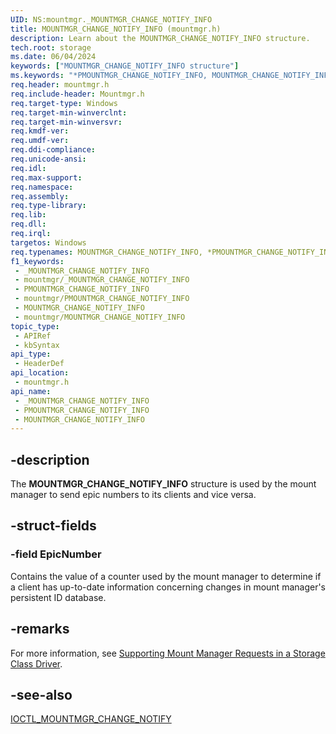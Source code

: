 ```yaml
---
UID: NS:mountmgr._MOUNTMGR_CHANGE_NOTIFY_INFO
title: MOUNTMGR_CHANGE_NOTIFY_INFO (mountmgr.h)
description: Learn about the MOUNTMGR_CHANGE_NOTIFY_INFO structure.
tech.root: storage
ms.date: 06/04/2024
keywords: ["MOUNTMGR_CHANGE_NOTIFY_INFO structure"]
ms.keywords: "*PMOUNTMGR_CHANGE_NOTIFY_INFO, MOUNTMGR_CHANGE_NOTIFY_INFO, MOUNTMGR_CHANGE_NOTIFY_INFO structure [Storage Devices], PMOUNTMGR_CHANGE_NOTIFY_INFO, PMOUNTMGR_CHANGE_NOTIFY_INFO structure pointer [Storage Devices], _MOUNTMGR_CHANGE_NOTIFY_INFO, mountmgr/MOUNTMGR_CHANGE_NOTIFY_INFO, mountmgr/PMOUNTMGR_CHANGE_NOTIFY_INFO, storage.mountmgr_change_notify_info, structs-mntmgr_4d6cf8d3-c3cd-4ff5-8ff0-7fac5946d6a5.xml"
req.header: mountmgr.h
req.include-header: Mountmgr.h
req.target-type: Windows
req.target-min-winverclnt: 
req.target-min-winversvr: 
req.kmdf-ver: 
req.umdf-ver: 
req.ddi-compliance: 
req.unicode-ansi: 
req.idl: 
req.max-support: 
req.namespace: 
req.assembly: 
req.type-library: 
req.lib: 
req.dll: 
req.irql: 
targetos: Windows
req.typenames: MOUNTMGR_CHANGE_NOTIFY_INFO, *PMOUNTMGR_CHANGE_NOTIFY_INFO
f1_keywords:
 - _MOUNTMGR_CHANGE_NOTIFY_INFO
 - mountmgr/_MOUNTMGR_CHANGE_NOTIFY_INFO
 - PMOUNTMGR_CHANGE_NOTIFY_INFO
 - mountmgr/PMOUNTMGR_CHANGE_NOTIFY_INFO
 - MOUNTMGR_CHANGE_NOTIFY_INFO
 - mountmgr/MOUNTMGR_CHANGE_NOTIFY_INFO
topic_type:
 - APIRef
 - kbSyntax
api_type:
 - HeaderDef
api_location:
 - mountmgr.h
api_name:
 - _MOUNTMGR_CHANGE_NOTIFY_INFO
 - PMOUNTMGR_CHANGE_NOTIFY_INFO
 - MOUNTMGR_CHANGE_NOTIFY_INFO
---
```


## -description

The **MOUNTMGR_CHANGE_NOTIFY_INFO** structure is used by the mount manager to send epic numbers to its clients and vice versa.

## -struct-fields

### -field EpicNumber

Contains the value of a counter used by the mount manager to determine if a client has up-to-date information concerning changes in mount manager's persistent ID database.

## -remarks

For more information, see [Supporting Mount Manager Requests in a Storage Class Driver](/windows-hardware/drivers/storage/supporting-mount-manager-requests-in-a-storage-class-driver).

## -see-also

[IOCTL_MOUNTMGR_CHANGE_NOTIFY](ni-mountmgr-ioctl_mountmgr_change_notify.md)
